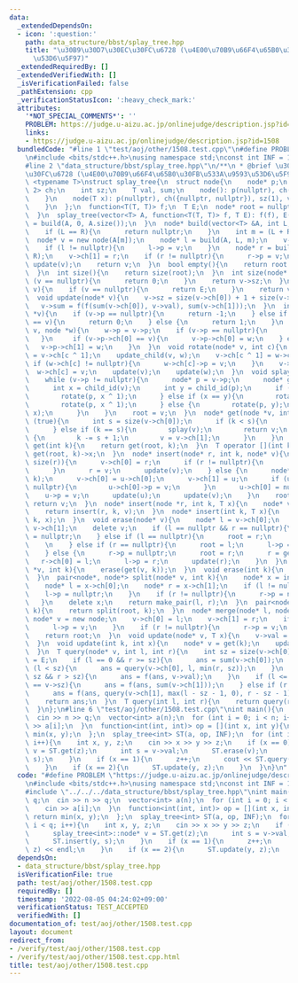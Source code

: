 ```yaml
---
data:
  _extendedDependsOn:
  - icon: ':question:'
    path: data_structure/bbst/splay_tree.hpp
    title: "\u30B9\u30D7\u30EC\u30FC\u6728 (\u4E00\u70B9\u66F4\u65B0\u30FB\u533A\u9593\
      \u53D6\u5F97)"
  _extendedRequiredBy: []
  _extendedVerifiedWith: []
  _isVerificationFailed: false
  _pathExtension: cpp
  _verificationStatusIcon: ':heavy_check_mark:'
  attributes:
    '*NOT_SPECIAL_COMMENTS*': ''
    PROBLEM: https://judge.u-aizu.ac.jp/onlinejudge/description.jsp?id=1508
    links:
    - https://judge.u-aizu.ac.jp/onlinejudge/description.jsp?id=1508
  bundledCode: "#line 1 \"test/aoj/other/1508.test.cpp\"\n#define PROBLEM \"https://judge.u-aizu.ac.jp/onlinejudge/description.jsp?id=1508\"\
    \n#include <bits/stdc++.h>\nusing namespace std;\nconst int INF = 10000000;\n\
    #line 2 \"data_structure/bbst/splay_tree.hpp\"\n/**\n * @brief \u30B9\u30D7\u30EC\
    \u30FC\u6728 (\u4E00\u70B9\u66F4\u65B0\u30FB\u533A\u9593\u53D6\u5F97)\n*/\ntemplate\
    \ <typename T>\nstruct splay_tree{\n  struct node{\n    node* p;\n    array<node*,\
    \ 2> ch;\n    int sz;\n    T val, sum;\n    node(): p(nullptr), ch({nullptr, nullptr}){\n\
    \    }\n    node(T x): p(nullptr), ch({nullptr, nullptr}), sz(1), val(x), sum(x){\n\
    \    }\n  };\n  function<T(T, T)> f;\n  T E;\n  node* root = nullptr;\n  splay_tree(){\n\
    \  }\n  splay_tree(vector<T> A, function<T(T, T)> f, T E): f(f), E(E){\n    root\
    \ = build(A, 0, A.size());\n  }\n  node* build(vector<T> &A, int L, int R){\n\
    \    if (L == R){\n      return nullptr;\n    }\n    int m = (L + R) / 2;\n  \
    \  node* v = new node(A[m]);\n    node* l = build(A, L, m);\n    v->ch[0] = l;\n\
    \    if (l != nullptr){\n      l->p = v;\n    }\n    node* r = build(A, m + 1,\
    \ R);\n    v->ch[1] = r;\n    if (r != nullptr){\n      r->p = v;\n    }\n   \
    \ update(v);\n    return v;\n  }\n  bool empty(){\n    return root == nullptr;\n\
    \  }\n  int size(){\n    return size(root);\n  }\n  int size(node* v){\n    if\
    \ (v == nullptr){\n      return 0;\n    }\n    return v->sz;\n  }\n  T sum(node*\
    \ v){\n    if (v == nullptr){\n      return E;\n    }\n    return v->sum;\n  }\n\
    \  void update(node* v){\n    v->sz = size(v->ch[0]) + 1 + size(v->ch[1]);\n \
    \   v->sum = f(f(sum(v->ch[0]), v->val), sum(v->ch[1]));\n  }\n  int child_id(node\
    \ *v){\n    if (v->p == nullptr){\n      return -1;\n    } else if (v->p->ch[0]\
    \ == v){\n      return 0;\n    } else {\n      return 1;\n    }\n  }\n  void update_child(node*\
    \ v, node *w){\n    w->p = v->p;\n    if (v->p == nullptr){\n      return;\n \
    \   }\n     if (v->p->ch[0] == v){\n      v->p->ch[0] = w;\n    } else {\n   \
    \   v->p->ch[1] = w;\n    }\n  }\n  void rotate(node* v, int c){\n    node* w\
    \ = v->ch[c ^ 1];\n    update_child(v, w);\n    v->ch[c ^ 1] = w->ch[c];\n   \
    \ if (w->ch[c] != nullptr){\n      w->ch[c]->p = v;\n    }\n    v->p = w;\n  \
    \  w->ch[c] = v;\n    update(v);\n    update(w);\n  }\n  void splay(node* v){\n\
    \    while (v->p != nullptr){\n      node* p = v->p;\n      node* g = p->p;\n\
    \      int x = child_id(v);\n      int y = child_id(p);\n      if (y == -1){\n\
    \        rotate(p, x ^ 1);\n      } else if (x == y){\n        rotate(g, x ^ 1);\n\
    \        rotate(p, x ^ 1);\n      } else {\n        rotate(p, y);\n        rotate(g,\
    \ x);\n      }\n    }\n    root = v;\n  }\n  node* get(node *v, int k){\n    while\
    \ (true){\n      int s = size(v->ch[0]);\n      if (k < s){\n        v = v->ch[0];\n\
    \      } else if (k == s){\n        splay(v);\n        return v;\n      } else\
    \ {\n        k -= s + 1;\n        v = v->ch[1];\n      }\n    }\n  }\n  node*\
    \ get(int k){\n    return get(root, k);\n  }\n  T operator [](int k){\n    return\
    \ get(root, k)->x;\n  }\n  node* insert(node* r, int k, node* v){\n    if (k ==\
    \ size(r)){\n      v->ch[0] = r;\n      if (r != nullptr){\n        r->p = v;\n\
    \      }\n      r = v;\n      update(v);\n    } else {\n      node* u = get(r,\
    \ k);\n      v->ch[0] = u->ch[0];\n      v->ch[1] = u;\n      if (u->ch[0] !=\
    \ nullptr){\n        u->ch[0]->p = v;\n      }\n      u->ch[0] = nullptr;\n  \
    \    u->p = v;\n      update(u);\n      update(v);\n    }\n    root = v;\n   \
    \ return v;\n  }\n  node* insert(node *r, int k, T x){\n    node* v = new node(x);\n\
    \    return insert(r, k, v);\n  }\n  node* insert(int k, T x){\n    return insert(root,\
    \ k, x);\n  }\n  void erase(node* v){\n    node* l = v->ch[0];\n    node* r =\
    \ v->ch[1];\n    delete v;\n    if (l == nullptr && r == nullptr){\n      root\
    \ = nullptr;\n    } else if (l == nullptr){\n      root = r;\n      r->p = nullptr;\
    \    \n    } else if (r == nullptr){\n      root = l;\n      l->p = nullptr;\n\
    \    } else {\n      r->p = nullptr;\n      root = r;\n      r = get(0);\n   \
    \   r->ch[0] = l;\n      l->p = r;\n      update(r);\n    }\n  }\n  void erase(node\
    \ *v, int k){\n    erase(get(v, k));\n  }\n  void erase(int k){\n    erase(get(k));\n\
    \  }\n  pair<node*, node*> split(node* v, int k){\n    node* x = insert(v, k);\n\
    \    node* l = x->ch[0];\n    node* r = x->ch[1];\n    if (l != nullptr){\n  \
    \    l->p = nullptr;\n    }\n    if (r != nullptr){\n      r->p = nullptr;\n \
    \   }\n    delete x;\n    return make_pair(l, r);\n  }\n  pair<node*, node*> split(int\
    \ k){\n    return split(root, k);\n  }\n  node* merge(node* l, node* r){\n   \
    \ node* v = new node;\n    v->ch[0] = l;\n    v->ch[1] = r;\n    if (l != nullptr){\n\
    \      l->p = v;\n    }\n    if (r != nullptr){\n      r->p = v;\n    }\n    erase(v);\n\
    \    return root;\n  }\n  void update(node* v, T x){\n    v->val = x;\n    update(v);\n\
    \  }\n  void update(int k, int x){\n    node* v = get(k);\n    update(v, x);\n\
    \  }\n  T query(node* v, int l, int r){\n    int sz = size(v->ch[0]);\n    T ans\
    \ = E;\n    if (l == 0 && r >= sz){\n      ans = sum(v->ch[0]);\n    } else if\
    \ (l < sz){\n      ans = query(v->ch[0], l, min(r, sz));\n    }\n    if (l <=\
    \ sz && r > sz){\n      ans = f(ans, v->val);\n    }\n    if (l <= sz + 1 && r\
    \ == v->sz){\n      ans = f(ans, sum(v->ch[1]));\n    } else if (r > sz + 1){\n\
    \      ans = f(ans, query(v->ch[1], max(l - sz - 1, 0), r - sz - 1));\n    }\n\
    \    return ans;\n  }\n  T query(int l, int r){\n    return query(root, l, r);\n\
    \  }\n};\n#line 6 \"test/aoj/other/1508.test.cpp\"\nint main(){\n  int n, q;\n\
    \  cin >> n >> q;\n  vector<int> a(n);\n  for (int i = 0; i < n; i++){\n    cin\
    \ >> a[i];\n  }\n  function<int(int, int)> op = [](int x, int y){\n    return\
    \ min(x, y);\n  };\n  splay_tree<int> ST(a, op, INF);\n  for (int i = 0; i < q;\
    \ i++){\n    int x, y, z;\n    cin >> x >> y >> z;\n    if (x == 0){\n      splay_tree<int>::node*\
    \ v = ST.get(z);\n      int s = v->val;\n      ST.erase(v);\n      ST.insert(y,\
    \ s);\n    }\n    if (x == 1){\n      z++;\n      cout << ST.query(y, z) << endl;\n\
    \    }\n    if (x == 2){\n      ST.update(y, z);\n    }\n  }\n}\n"
  code: "#define PROBLEM \"https://judge.u-aizu.ac.jp/onlinejudge/description.jsp?id=1508\"\
    \n#include <bits/stdc++.h>\nusing namespace std;\nconst int INF = 10000000;\n\
    #include \"../../../data_structure/bbst/splay_tree.hpp\"\nint main(){\n  int n,\
    \ q;\n  cin >> n >> q;\n  vector<int> a(n);\n  for (int i = 0; i < n; i++){\n\
    \    cin >> a[i];\n  }\n  function<int(int, int)> op = [](int x, int y){\n   \
    \ return min(x, y);\n  };\n  splay_tree<int> ST(a, op, INF);\n  for (int i = 0;\
    \ i < q; i++){\n    int x, y, z;\n    cin >> x >> y >> z;\n    if (x == 0){\n\
    \      splay_tree<int>::node* v = ST.get(z);\n      int s = v->val;\n      ST.erase(v);\n\
    \      ST.insert(y, s);\n    }\n    if (x == 1){\n      z++;\n      cout << ST.query(y,\
    \ z) << endl;\n    }\n    if (x == 2){\n      ST.update(y, z);\n    }\n  }\n}"
  dependsOn:
  - data_structure/bbst/splay_tree.hpp
  isVerificationFile: true
  path: test/aoj/other/1508.test.cpp
  requiredBy: []
  timestamp: '2022-08-05 04:24:02+09:00'
  verificationStatus: TEST_ACCEPTED
  verifiedWith: []
documentation_of: test/aoj/other/1508.test.cpp
layout: document
redirect_from:
- /verify/test/aoj/other/1508.test.cpp
- /verify/test/aoj/other/1508.test.cpp.html
title: test/aoj/other/1508.test.cpp
---
```

